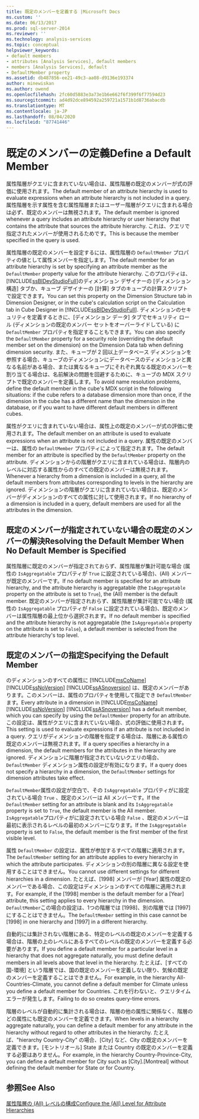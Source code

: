 ```yaml
---
title: 既定のメンバーを定義する |Microsoft Docs
ms.custom: ''
ms.date: 06/13/2017
ms.prod: sql-server-2014
ms.reviewer: ''
ms.technology: analysis-services
ms.topic: conceptual
helpviewer_keywords:
- default members
- attributes [Analysis Services], default members
- members [Analysis Services], default
- DefaultMember property
ms.assetid: db487856-ee21-49c3-aa08-d9136e193374
author: minewiskan
ms.author: owend
ms.openlocfilehash: 2fc60d5883e3a73e1b6e662f6f399f6f77594d23
ms.sourcegitcommit: ad4d92dce894592a259721a1571b1d8736abacdb
ms.translationtype: MT
ms.contentlocale: ja-JP
ms.lasthandoff: 08/04/2020
ms.locfileid: "87741446"
---
```

# <a name="define-a-default-member"></a><span data-ttu-id="e0409-102">既定のメンバーの定義</span><span class="sxs-lookup"><span data-stu-id="e0409-102">Define a Default Member</span></span>
  <span data-ttu-id="e0409-103">属性階層がクエリに含まれていない場合は、属性階層の既定のメンバーが式の評価に使用されます。</span><span class="sxs-lookup"><span data-stu-id="e0409-103">The default member of an attribute hierarchy is used to evaluate expressions when an attribute hierarchy is not included in a query.</span></span> <span data-ttu-id="e0409-104">属性階層を示す属性を含む属性階層またはユーザー階層がクエリに含まれる場合は必ず、既定のメンバーは無視されます。</span><span class="sxs-lookup"><span data-stu-id="e0409-104">The default member is ignored whenever a query includes an attribute hierarchy or user hierarchy that contains the attribute that sources the attribute hierarchy.</span></span> <span data-ttu-id="e0409-105">これは、クエリで指定されたメンバーが使用されるためです。</span><span class="sxs-lookup"><span data-stu-id="e0409-105">This is because the member specified in the query is used.</span></span>  
  
 <span data-ttu-id="e0409-106">属性階層の既定のメンバーを設定するには、属性階層の `DefaultMember` プロパティの値として属性メンバーを指定します。</span><span class="sxs-lookup"><span data-stu-id="e0409-106">The default member for an attribute hierarchy is set by specifying an attribute member as the `DefaultMember` property value for the attribute hierarchy.</span></span> <span data-ttu-id="e0409-107">このプロパティは、 [!INCLUDE[ssBIDevStudioFull](../../includes/ssbidevstudiofull-md.md)]のディメンション デザイナーの [ディメンション構造] タブか、キューブ デザイナーの [計算] タブのキューブの計算スクリプトで設定できます。</span><span class="sxs-lookup"><span data-stu-id="e0409-107">You can set this property on the Dimension Structure tab in Dimension Designer, or in the cube's calculation script on the Calculation tab in Cube Designer in [!INCLUDE[ssBIDevStudioFull](../../includes/ssbidevstudiofull-md.md)].</span></span> <span data-ttu-id="e0409-108">ディメンションのセキュリティを定義するときに、[ディメンション データ] タブでセキュリティ ロール (ディメンションの既定のメンバー セットをオーバーライドしている) に `DefaultMember` プロパティを指定することもできます。</span><span class="sxs-lookup"><span data-stu-id="e0409-108">You can also specify the `DefaultMember` property for a security role (overriding the default member set on the dimension) on the Dimension Data tab when defining dimension security.</span></span> <span data-ttu-id="e0409-109">また、キューブが 2 回以上データベース ディメンションを参照する場合、キューブのディメンションにデータベースのディメンションと異なる名前がある場合、または異なるキューブにそれぞれ異なる既定のメンバーを割り当てる場合は、名前解決の問題を回避するために、キューブの MDX スクリプトで既定のメンバーを定義します。</span><span class="sxs-lookup"><span data-stu-id="e0409-109">To avoid name resolution problems, define the default member in the cube's MDX script in the following situations: if the cube refers to a database dimension more than once, if the dimension in the cube has a different name than the dimension in the database, or if you want to have different default members in different cubes.</span></span>  
  
 <span data-ttu-id="e0409-110">属性がクエリに含まれていない場合は、属性上の既定のメンバーが式の評価に使用されます。</span><span class="sxs-lookup"><span data-stu-id="e0409-110">The default member on an attribute is used to evaluate expressions when an attribute is not included in a query.</span></span> <span data-ttu-id="e0409-111">属性の既定のメンバーは、属性の `DefaultMember` プロパティによって指定されます。</span><span class="sxs-lookup"><span data-stu-id="e0409-111">The default member for an attribute is specified by the `DefaultMember` property on the attribute.</span></span> <span data-ttu-id="e0409-112">ディメンションからの階層がクエリに含まれている場合は、階層内のレベルに対応する属性からのすべての既定のメンバーは無視されます。</span><span class="sxs-lookup"><span data-stu-id="e0409-112">Whenever a hierarchy from a dimension is included in a query, all the default members from attributes corresponding to levels in the hierarchy are ignored.</span></span> <span data-ttu-id="e0409-113">ディメンションの階層がクエリに含まれていない場合は、既定のメンバーがディメンションのすべての属性に対して使用されます。</span><span class="sxs-lookup"><span data-stu-id="e0409-113">If no hierarchy of a dimension is included in a query, default members are used for all the attributes in the dimension.</span></span>  
  
## <a name="resolving-the-default-member-when-no-default-member-is-specified"></a><span data-ttu-id="e0409-114">既定のメンバーが指定されていない場合の既定のメンバーの解決</span><span class="sxs-lookup"><span data-stu-id="e0409-114">Resolving the Default Member When No Default Member is Specified</span></span>  
 <span data-ttu-id="e0409-115">属性階層に既定のメンバーが指定されておらず、属性階層が集計可能な場合 (属性の `IsAggregatable` プロパティが `True` に設定されている場合)、(All) メンバーが既定のメンバーです。</span><span class="sxs-lookup"><span data-stu-id="e0409-115">If no default member is specified for an attribute hierarchy, and the attribute hierarchy is aggregatable (the `IsAggregatable` property on the attribute is set to `True`), the (All) member is the default member.</span></span> <span data-ttu-id="e0409-116">既定のメンバーが指定されおらず、属性階層が集計可能でない場合 (属性の `IsAggregatable` プロパティが `False` に設定されている場合)、既定のメンバーは属性階層の最上位から選択されます。</span><span class="sxs-lookup"><span data-stu-id="e0409-116">If no default member is specified and the attribute hierarchy is not aggregatable (the `IsAggregatable` property on the attribute is set to `False`), a default member is selected from the attribute hierarchy's top level.</span></span>  
  
## <a name="specifying-the-default-member"></a><span data-ttu-id="e0409-117">既定のメンバーの指定</span><span class="sxs-lookup"><span data-stu-id="e0409-117">Specifying the Default Member</span></span>  
 <span data-ttu-id="e0409-118">のディメンションのすべての属性に [!INCLUDE[msCoName](../../includes/msconame-md.md)] [!INCLUDE[ssNoVersion](../../includes/ssnoversion-md.md)] [!INCLUDE[ssASnoversion](../../includes/ssasnoversion-md.md)] は、既定のメンバーがあります。このメンバーは、属性のプロパティを使用して指定でき `DefaultMember` ます。</span><span class="sxs-lookup"><span data-stu-id="e0409-118">Every attribute in a dimension in [!INCLUDE[msCoName](../../includes/msconame-md.md)] [!INCLUDE[ssNoVersion](../../includes/ssnoversion-md.md)] [!INCLUDE[ssASnoversion](../../includes/ssasnoversion-md.md)] has a default member, which you can specify by using the `DefaultMember` property for an attribute.</span></span> <span data-ttu-id="e0409-119">この設定は、属性がクエリに含まれていない場合、式の評価に使用されます。</span><span class="sxs-lookup"><span data-stu-id="e0409-119">This setting is used to evaluate expressions if an attribute is not included in a query.</span></span> <span data-ttu-id="e0409-120">クエリがディメンションの階層を指定する場合は、階層にある属性の既定のメンバーは無視されます。</span><span class="sxs-lookup"><span data-stu-id="e0409-120">If a query specifies a hierarchy in a dimension, the default members for the attributes in the hierarchy are ignored.</span></span> <span data-ttu-id="e0409-121">ディメンションに階層が指定されていないクエリの場合、 `DefaultMember` ディメンション属性の設定が有効になります。</span><span class="sxs-lookup"><span data-stu-id="e0409-121">If a query does not specify a hierarchy in a dimension, the `DefaultMember` settings for dimension attributes take effect.</span></span>  
  
 <span data-ttu-id="e0409-122">`DefaultMember`属性の設定が空白で、その `IsAggregatable` プロパティがに設定されている場合 `True` 、既定のメンバーは All メンバーです。</span><span class="sxs-lookup"><span data-stu-id="e0409-122">If the `DefaultMember` setting for an attribute is blank and its `IsAggregatable` property is set to `True`, the default member is the All member.</span></span> <span data-ttu-id="e0409-123">`IsAggregatable`プロパティがに設定されている場合 `False` 、既定のメンバーは最初に表示されるレベルの最初のメンバーになります。</span><span class="sxs-lookup"><span data-stu-id="e0409-123">If the `IsAggregatable` property is set to `False`, the default member is the first member of the first visible level.</span></span>  
  
 <span data-ttu-id="e0409-124">属性 `DefaultMember` の設定は、属性が参加するすべての階層に適用されます。</span><span class="sxs-lookup"><span data-stu-id="e0409-124">The `DefaultMember` setting for an attribute applies to every hierarchy in which the attribute participates.</span></span> <span data-ttu-id="e0409-125">ディメンションの別の階層に異なる設定を使用することはできません。</span><span class="sxs-lookup"><span data-stu-id="e0409-125">You cannot use different settings for different hierarchies in a dimension.</span></span> <span data-ttu-id="e0409-126">たとえば、[1998] メンバーが [Year] 属性の既定のメンバーである場合、この設定はディメンションのすべての階層に適用されます。</span><span class="sxs-lookup"><span data-stu-id="e0409-126">For example, if the [1998] member is the default member for a [Year] attribute, this setting applies to every hierarchy in the dimension.</span></span> <span data-ttu-id="e0409-127">`DefaultMember`この場合の設定は、1つの階層では [1998]、別の階層では [1997] にすることはできません。</span><span class="sxs-lookup"><span data-stu-id="e0409-127">The `DefaultMember` setting in this case cannot be [1998] in one hierarchy and [1997] in a different hierarchy.</span></span>  
  
 <span data-ttu-id="e0409-128">自動的には集計されない階層にある、特定のレベルの既定のメンバーを定義する場合は、階層の上のレベルにあるすべてのレベルの既定のメンバーを定義する必要があります。</span><span class="sxs-lookup"><span data-stu-id="e0409-128">If you define a default member for a particular level in a hierarchy that does not aggregate naturally, you must define default members in all levels above that level in the hierarchy.</span></span> <span data-ttu-id="e0409-129">たとえば、[すべての国-環境] という階層では、国の既定のメンバーを定義しない限り、気候の既定のメンバーを定義することはできません。</span><span class="sxs-lookup"><span data-stu-id="e0409-129">For example, in the hierarchy All-Countries-Climate, you cannot define a default member for Climate unless you define a default member for Countries.</span></span> <span data-ttu-id="e0409-130">これを行わないと、クエリタイム エラーが発生します。</span><span class="sxs-lookup"><span data-stu-id="e0409-130">Failing to do so creates query-time errors.</span></span>  
  
 <span data-ttu-id="e0409-131">階層のレベルが自動的に集計される場合は、階層の他の属性に関係なく、階層のどの属性にも既定のメンバーを定義できます。</span><span class="sxs-lookup"><span data-stu-id="e0409-131">When levels in a hierarchy aggregate naturally, you can define a default member for any attribute in the hierarchy without regard to other attributes in the hierarchy.</span></span> <span data-ttu-id="e0409-132">たとえば、"hierarchy Country-City" の場合、[City] など、City の既定のメンバーを定義できます。[モントリオール] State または Country の既定のメンバーを定義する必要はありません。</span><span class="sxs-lookup"><span data-stu-id="e0409-132">For example, in the hierarchy Country-Province-City, you can define a default member for City such as [City].[Montreal] without defining the default member for State or for Country.</span></span>  
  
## <a name="see-also"></a><span data-ttu-id="e0409-133">参照</span><span class="sxs-lookup"><span data-stu-id="e0409-133">See Also</span></span>  
 [<span data-ttu-id="e0409-134">属性階層の &#40;All&#41; レベルの構成</span><span class="sxs-lookup"><span data-stu-id="e0409-134">Configure the &#40;All&#41; Level for Attribute Hierarchies</span></span>](database-dimensions-configure-the-all-level-for-attribute-hierarchies.md)  
  
  
